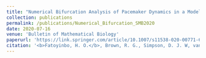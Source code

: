 ```yaml
---
title: "Numerical Bifurcation Analysis of Pacemaker Dynamics in a Model of Smooth Muscle Cells"
collection: publications
permalink: /publications/Numerical_Bifurcation_SMB2020
date: 2020-07-16
venue: 'Bulletin of Mathematical Biology'
paperurl: 'https://link.springer.com/article/10.1007/s11538-020-00771-6'
citation: '<b>Fatoyinbo, H. O.</b>, Brown, R. G., Simpson, D. J. W, van Brunt, B. (2020). &quot;Numerical Bifurcation Analysis of Pacemaker Dynamics in a Model of Smooth Muscle Cells&quot; <i>Bull Math Biol</i>. 82(95).'
---
```









